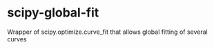 # scipy-global-fit
Wrapper of scipy.optimize.curve_fit that allows global fitting of several curves
